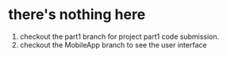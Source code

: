 # there's nothing here

1. checkout the part1 branch for project part1 code submission.
2. checkout the MobileApp branch to see the user interface
